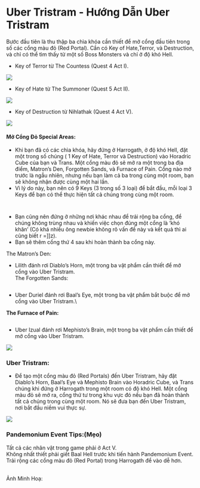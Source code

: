 # Uber Tristram - Hướng Dẫn Uber Tristram

Bước đầu tiên là thu thập ba chìa khóa cần thiết để mở cổng đầu tiên trong số các cổng màu đỏ (Red Portal). Cần có Key of Hate,Terror, và Destruction, và chỉ có thể tìm thấy từ một số Boss Monsters và chỉ ở độ khó Hell.

* Key of Terror từ The Countess (Quest 4 Act I).

![](https://i1.wp.com/diablo2-vn.com/wp-content/uploads/2020/09/Tunnel.png?resize=1003%2C729\&ssl=1)

* Key of Hate từ The Summoner (Quest 5 Act II).

![](https://i1.wp.com/diablo2-vn.com/wp-content/uploads/2020/09/TheSumoner.png?resize=1005%2C727\&ssl=1)

* Key of Destruction từ Nihlathak (Quest 4 Act V).

![](https://i0.wp.com/diablo2-vn.com/wp-content/uploads/2020/09/Nitha.png?resize=1004%2C726\&ssl=1)

#### Mở Cổng Đỏ Special Areas:

* Khi bạn đã có các chìa khóa, hãy đứng ở Harrogath, ở độ khó Hell, đặt một trong số chúng ( 1 Key of Hate, Terror và Destruction) vào Horadric Cube của bạn và Trans. Một cổng màu đỏ sẽ mở ra một trong ba địa điểm, Matron’s Den, Forgotten Sands, và Furnace of Pain. Cổng nào mở trước là ngẫu nhiên, nhưng nếu bạn làm cả ba trong cùng một room, bạn sẽ không nhận được cùng một hai lần.
* Vì lý do này, bạn nên có 9 Keys (3 trong số 3 loại) để bắt đầu, mỗi loại 3 Keys để bạn có thể thực hiện tất cả chúng trong cùng một room.

<figure><img src="https://i1.wp.com/diablo2-vn.com/wp-content/uploads/2020/09/Portal1.png?resize=1005%2C726&#x26;ssl=1" alt=""><figcaption></figcaption></figure>

<figure><img src="https://i2.wp.com/diablo2-vn.com/wp-content/uploads/2020/09/Cube-1.png?resize=1003%2C726&#x26;ssl=1" alt=""><figcaption></figcaption></figure>

* Bạn cũng nên đứng ở những nơi khác nhau để trải rộng ba cổng, để chúng không trùng nhau và khiến việc chọn đúng một cổng là ‘khó khăn’ (Có khá nhiều ông newbie không rõ vấn đề này và kết quả thì ai cũng biết r =]]z).
* Bạn sẽ thêm cổng thứ 4 sau khi hoàn thành ba cổng này.

The Matron’s Den:

* Lilith đánh rơi Diablo’s Horn, một trong ba vật phẩm cần thiết để mở cổng vào Uber Tristram.\
  The Forgotten Sands:

<figure><img src="https://i0.wp.com/diablo2-vn.com/wp-content/uploads/2020/09/lilithalive.png?resize=1002%2C727&#x26;ssl=1" alt=""><figcaption></figcaption></figure>

* Uber Duriel đánh rơi Baal’s Eye, một trong ba vật phẩm bắt buộc để mở cổng vào Uber Tristram.\


**The Furnace of Pain:**

<figure><img src="https://i1.wp.com/diablo2-vn.com/wp-content/uploads/2020/09/Durielalive.png?resize=1003%2C726&#x26;ssl=1" alt=""><figcaption></figcaption></figure>

* Uber Izual đánh rơi Mephisto’s Brain, một trong ba vật phẩm cần thiết để mở cổng vào Uber Tristram.

![](https://i0.wp.com/diablo2-vn.com/wp-content/uploads/2020/09/Izualalive.png?resize=1004%2C727\&ssl=1)

### Uber Tristram:

* Để tạo một cổng màu đỏ (Red Portals) đến Uber Tristram, hãy đặt Diablo’s Horn, Baal’s Eye và Mephisto Brain vào Horadric Cube, và Trans chúng khi đứng ở Harrogath trong một room có độ khó Hell. Một cổng màu đỏ sẽ mở ra, cổng thứ tư trong khu vực đó nếu bạn đã hoàn thành tất cả chúng trong cùng một room. Nó sẽ đưa bạn đến Uber Tristram, nơi bắt đầu niềm vui thực sự.

![](https://i2.wp.com/diablo2-vn.com/wp-content/uploads/2020/09/cube2.png?resize=1003%2C728\&ssl=1)

### Pandemonium Event Tips:(Mẹo)

Tất cả các nhân vật trong game phải ở Act V.\
Không nhất thiết phải giết Baal Hell trước khi tiến hành Pandemonium Event.\
Trải rộng các cổng màu đỏ (Red Portal) trong Harrogath để vào dễ hơn.

\
Ảnh Minh Hoạ:

<figure><img src="https://i2.wp.com/diablo2-vn.com/wp-content/uploads/2020/09/minhhoa1.png?resize=1004%2C723&#x26;ssl=1" alt=""><figcaption></figcaption></figure>

<figure><img src="https://i2.wp.com/diablo2-vn.com/wp-content/uploads/2020/09/minhhoa2.png?resize=1005%2C725&#x26;ssl=1" alt=""><figcaption></figcaption></figure>

<figure><img src="https://i1.wp.com/diablo2-vn.com/wp-content/uploads/2020/09/minhhoa3.png?resize=1003%2C723&#x26;ssl=1" alt=""><figcaption></figcaption></figure>

<figure><img src="https://i1.wp.com/diablo2-vn.com/wp-content/uploads/2020/09/Tristram.png?resize=1004%2C728&#x26;ssl=1" alt=""><figcaption></figcaption></figure>
